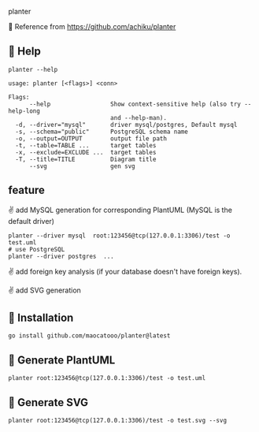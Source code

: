 planter

🥺 Reference from https://github.com/achiku/planter


## 🤪 Help
```shell
planter --help

usage: planter [<flags>] <conn>

Flags:
      --help                 Show context-sensitive help (also try --help-long
                             and --help-man).
  -d, --driver="mysql"       driver mysql/postgres, Default mysql
  -s, --schema="public"      PostgreSQL schema name
  -o, --output=OUTPUT        output file path
  -t, --table=TABLE ...      target tables
  -x, --exclude=EXCLUDE ...  target tables
  -T, --title=TITLE          Diagram title
      --svg                  gen svg
```

## feature

✌️ add MySQL generation for corresponding PlantUML (MySQL is the default driver)
```shell
planter --driver mysql  root:123456@tcp(127.0.0.1:3306)/test -o test.uml
# use PostgreSQL
planter --driver postgres  ...
```

✌️ add foreign key analysis (if your database doesn't have foreign keys).

✌️ add SVG generation

## 🤪 Installation
```
go install github.com/maocatooo/planter@latest
```



## 🤪 Generate PlantUML 
```shell
planter root:123456@tcp(127.0.0.1:3306)/test -o test.uml
```

## 🤪 Generate SVG 
```shell
planter root:123456@tcp(127.0.0.1:3306)/test -o test.svg --svg
```